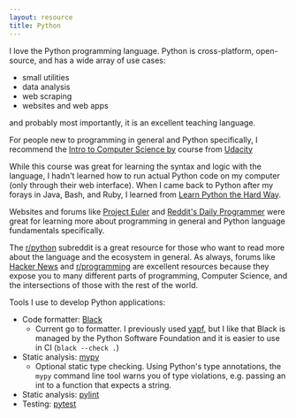 ```yaml
---
layout: resource
title: Python
---
```


I love the Python programming language. Python is cross-platform, open-source,
and has a wide array of use cases:

- small utilities
- data analysis
- web scraping
- websites and web apps

and probably most importantly, it is an excellent teaching language.

For people new to programming in general and Python specifically, I recommend
the [Intro to Computer Science by](https://www.udacity.com/course/cs101) course
from [Udacity](https://www.udacity.com/)

While this course was great for learning the syntax and logic with the
language, I hadn't learned how to run actual Python code on my computer (only
through their web interface). When I came back to Python after my forays in
Java, Bash, and Ruby, I learned from [Learn Python the Hard
Way](http://learnpythonthehardway.org/).

Websites and forums like [Project Euler](https://projecteuler.net/) and
[Reddit's Daily Programmer](http://www.reddit.com/r/dailyprogrammer) were great
for learning more about programming in general and Python language fundamentals
specifically.

The [r/python](https://www.reddit.com/r/programming) subreddit is a great
resource for those who want to read more about the language and the ecosystem
in general. As always, forums like [Hacker News](https://news.ycombinator.com/)
and [r/programming](https://www.reddit.com/r/programming) are excellent
resources because they expose you to many different parts of programming,
Computer Science, and the intersections of those with the rest of the world.

Tools I use to develop Python applications:

- Code formatter: [Black](https://github.com/psf/black)
  - Current go to formatter. I previously used [yapf](https://github.com/google/yapf),
    but I like that Black is managed by the Python Software Foundation and it is
    easier to use in CI (`black --check .`)
- Static analysis: [mypy](https://github.com/python/mypy)
  - Optional static type checking. Using Python's type annotations, the `mypy`
    command line tool warns you of type violations, e.g. passing an int to a
    function that expects a string.
- Static analysis: [pylint](https://www.pylint.org/)
- Testing: [pytest](https://docs.pytest.org/en/latest/)
